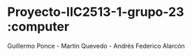 # Proyecto-IIC2513-1-grupo-23 :computer

Guillermo Ponce - Martin Quevedo - Andrés Federico Alarcón
